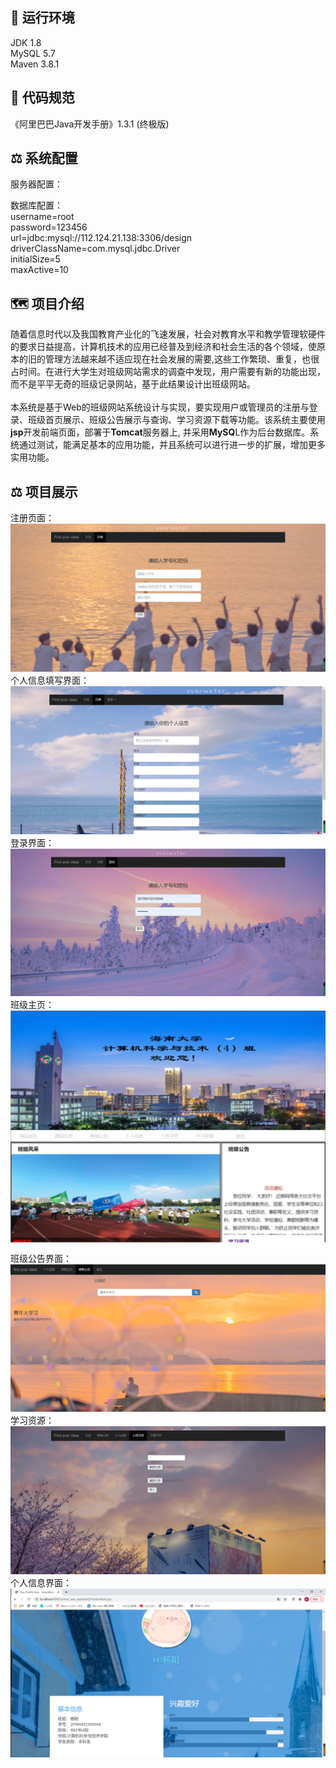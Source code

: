 ## :carousel_horse: 运行环境
JDK 1.8 </br>
MySQL 5.7 </br>
Maven 3.8.1 </br>
## :eagle: 代码规范
《阿里巴巴Java开发手册》1.3.1 (终极版)
## :balance_scale: 系统配置
服务器配置：</br>


数据库配置：</br>
username=root</br>
password=123456</br>
url=jdbc:mysql://112.124.21.138:3306/design</br>
driverClassName=com.mysql.jdbc.Driver</br>
initialSize=5</br>
maxActive=10</br>

## :world_map: 项目介绍 
随着信息时代以及我国教育产业化的飞速发展，社会对教育水平和教学管理软硬件的要求日益提高，计算机技术的应用已经普及到经济和社会生活的各个领域，使原本的旧的管理方法越来越不适应现在社会发展的需要,这些工作繁琐、重复，也很占时间。在进行大学生对班级网站需求的调查中发现，用户需要有新的功能出现，而不是平平无奇的班级记录网站，基于此结果设计出班级网站。</br></br>
本系统是基于Web的班级网站系统设计与实现，要实现用户或管理员的注册与登录、班级首页展示、班级公告展示与查询、学习资源下载等功能。该系统主要使用**jsp**开发前端页面，部署于**Tomcat**服务器上, 并采用**MySQ**L作为后台数据库。系统通过测试，能满足基本的应用功能，并且系统可以进行进一步的扩展，增加更多实用功能。
## :balance_scale: 项目展示  
注册页面：</br>
![image](https://github.com/wzy6432/ClassWebsite/blob/main/project-show/注册页面.png)</br>
个人信息填写界面：</br>
![image](https://github.com/wzy6432/ClassWebsite/blob/main/project-show/个人信息填写页面.png)</br>
登录界面：</br>
![image](https://github.com/wzy6432/ClassWebsite/blob/main/project-show/登录页面.png)</br>
班级主页：</br>
![image](https://github.com/wzy6432/ClassWebsite/blob/main/project-show/班级主页面.png)</br>
班级公告界面：</br>
![image](https://github.com/wzy6432/ClassWebsite/blob/main/project-show/班级公告页面.png)</br>
学习资源：</br>
![image](https://github.com/wzy6432/ClassWebsite/blob/main/project-show/学习资源上传和下载界面.png)</br>
个人信息界面：</br>
![image](https://github.com/wzy6432/ClassWebsite/blob/main/project-show/个人信息界面.png)</br>
